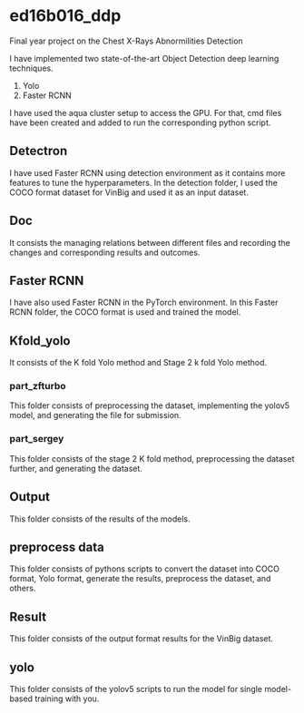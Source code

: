 # ed16b016_ddp
Final year project on the Chest X-Rays Abnormilities Detection 


I have implemented two state-of-the-art Object Detection deep learning techniques.

1) Yolo
2) Faster RCNN

I have used the aqua cluster setup to access the GPU. For that, cmd files have been created and added to run the corresponding python script.

## Detectron

I have used Faster RCNN using detection environment as it contains more features to tune the hyperparameters. In the detection folder, I used the COCO format dataset for VinBig and used it as an input dataset.

## Doc

It consists the managing relations between different files and recording the changes and corresponding results and outcomes.

## Faster RCNN

I have also used Faster RCNN in the PyTorch environment. In this Faster RCNN folder, the COCO format is used and trained the model.

## Kfold_yolo

It consists of the K fold Yolo method and Stage 2 k fold Yolo method.

### part_zfturbo

This folder consists of preprocessing the dataset, implementing the yolov5 model, and generating the file for submission.

### part_sergey

This folder consists of the stage 2 K fold method, preprocessing the dataset further, and generating the dataset.

## Output

This folder consists of the results of the models.

## preprocess data

This folder consists of pythons scripts to convert the dataset into COCO format, Yolo format, generate the results, preprocess the dataset, and others.

## Result

This folder consists of the output format results for the VinBig dataset.

## yolo

This folder consists of the yolov5 scripts to run the model for single model-based training with you. 
